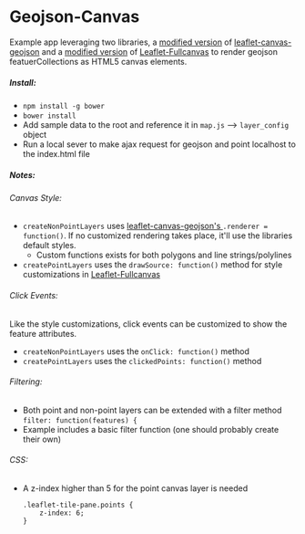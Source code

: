 # Geojson-Canvas

Example app leveraging two libraries, a [modified version](https://github.com/TheGartrellGroup/leaflet-canvas-geojson) of [leaflet-canvas-geojson](https://github.com/ucd-cws/leaflet-canvas-geojson) and a [modified version](https://github.com/TheGartrellGroup/Leaflet-Fullcanvas) of [Leaflet-Fullcanvas](https://github.com/cyrilcherian/Leaflet-Fullcanvas) to render geojson featuerCollections as HTML5 canvas elements.

##### Install:

* `npm install -g bower`
* `bower install`
* Add sample data to the root and reference it in `map.js` --> `layer_config` object
* Run a local sever to make ajax request for geojson and point localhost to the index.html file

##### Notes:

###### Canvas Style:  
* `createNonPointLayers` uses [leaflet-canvas-geojson's ](https://github.com/TheGartrellGroup/leaflet-canvas-geojson) `.renderer = function()`. If no customized rendering takes place, it'll use the libraries default styles.
  * Custom functions exists for both polygons and line strings/polylines
* `createPointLayers` uses the `drawSource: function()` method for style customizations in [Leaflet-Fullcanvas](https://github.com/cyrilcherian/Leaflet-Fullcanvas)

###### Click Events: 
Like the style customizations, click events can be customized to show the feature attributes.

*  `createNonPointLayers` uses the `onClick: function()` method
*  `createPointLayers` uses the `clickedPoints: function()` method 

###### Filtering: 
* Both point and non-point layers can be extended with a filter method `filter: function(features) {`
* Example includes a basic filter function (one should probably create their own)

###### CSS:
* A z-index higher than 5 for the point canvas layer is needed
  ```
  .leaflet-tile-pane.points {
      z-index: 6;
  }
  ```


